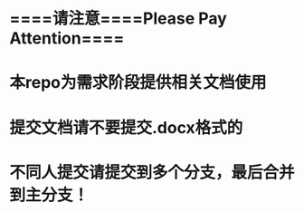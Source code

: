 # ====请注意====Please Pay Attention====

# 本repo为需求阶段提供相关文档使用

# 提交文档请不要提交.docx格式的

# 不同人提交请提交到多个分支，最后合并到主分支！

